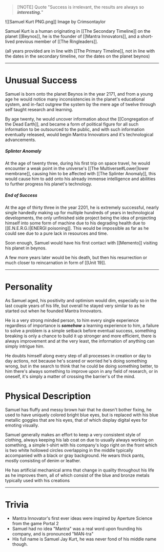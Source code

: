
> [!NOTE] Quote
> "Success is irrelevant, the results are always so ***interesting.***"

![[Samuel Kurt PNG.png]] Image by Crimsontaylor

Samuel Kurt is a human originating in [[The Secondary Timeline]] on the planet [[Beynos]], he is the founder of [[Mantra Innovators]], and a short-lived previous member of [[The Ringleaders]].

(all years provided are in line with [[The Primary Timeline]], not in line with the dates in the secondary timeline, nor the dates on the planet beynos)

---

# Unusual Success

Samuel is born onto the planet Beynos in the year 2171, and from a young age he would notice many inconsistencies in the planet's educational system, and in-fact outgrew the system by the mere age of twelve through self taught research and learning.

By age twenty, he would uncover information about the [[Congregation of the Dead Earth]], and became a form of political figure for all such information to be outsourced to the public, and with such information eventually released, would begin Mantra Innovators and it's technological advancements.

##### Splinter Anomaly
At the age of twenty three, during his first trip on space travel, he would encounter a weak point in the universe's [[The Multiverse#Lower|lower membrane]], causing him to be affected with [[The Splinter Anomaly]], this would cause him to add onto his already immense intelligence and abilities to further progress his planet's technology.

##### End of Success
At the age of thirty three in the year 2201, he is extremely successful, nearly single handedly making up for multiple hundreds of years in technological developments, the only unfinished side project being the idea of projecting himself into some form of machine due to his degrading health due to [[E.N.E.R.G.I|ENERGI poisoning]]. This would be impossible as far as he could see due to a pure lack in resources and time.

Soon enough, Samuel would have his first contact with [[Memento]] visiting his planet in beynos.

A few more years later would be his death, but then his resurrection or much closer to reincarnation in form of [[Unit 19]].

---
# Personality

As Samuel aged, his positivity and optimism would dim, especially so in the last couple years of his life, but overall he stayed very similar to as he started out when he founded Mantra Innovators.

He is a very strong minded person, to him every single experience regardless of importance is ***somehow*** a learning experience to him, a failure to solve a problem is a simple setback before eventual success, something breaking is only a chance to build it up stronger and more efficient, there is always improvement and at the very least, the information of anything can simply intrigue him.

He doubts himself along every step of all processes in creation or day to day actions, not because he's scared or worried he's doing something wrong, but in the search to think that he could be doing something better, to him there's always something to improve upon in any field of research, or in oneself, it's simply a matter of crossing the barrier's of the mind.

# Physical Description

Samuel has fluffy and messy brown hair that he doesn't bother fixing, he used to have uniquely colored bright blue eyes, but is replaced with his blue metallic goggles that are his eyes, that of which display digital eyes for emoting visually.

Samuel generally makes an effort to keep a very consistent style of clothing, always keeping his lab coat on due to usually always working on something, a simple t-shirt with his company's logo right on the front which is two white hollowed circles overlapping in the middle typically accompanied with a black or gray background. He wears thick pants, mostly consisting of denim or leather.

He has artificial mechanical arms that change in quality throughout his life as he improves them, all of which consist of the blue and bronze metals typically used with his creations

---

# Trivia
* Mantra Innovator's first ever ideas were inspired by Aperture Science from the game Portal 2
* Samuel had no idea "Mantra" was a real word upon founding his company, and is pronounced "MAN-tra"
* His full name is Samuel Jay Kurt, he was never fond of his middle name though.